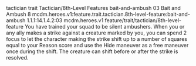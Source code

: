 <ability>
  <metadata>
    <class>tactician</class>
    <feature_type>trait</feature_type>
    <file_dpath>Tactician/8th-Level Features</file_dpath>
    <item_id>bait-and-ambush</item_id>
    <item_index>03</item_index>
    <item_name>Bait and Ambush</item_name>
    <level>8</level>
    <scc>mcdm.heroes.v1:feature.trait.tactician.8th-level-feature:bait-and-ambush</scc>
    <scdc>1.1.1:14.1.4.2:03</scdc>
    <source>mcdm.heroes.v1</source>
    <type>feature/trait/tactician/8th-level-feature</type>
  </metadata>
  <effects>
    <effect type="mundane">You have trained your squad to be silent ambushers.</effect>
    <effect type="mundane" name="Mark Benefit">When you or any ally makes a strike against a creature marked by you, you can spend 2 focus to let the character making the strike shift up to a number of squares equal to your Reason score and use the Hide maneuver as a free maneuver once during the shift. The creature can shift before or after the strike is resolved.</effect>
  </effects>
</ability>
